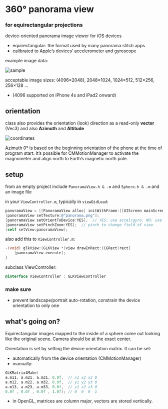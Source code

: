# 360° panorama view
### for equirectangular projections
device-oriented panorama image viewer for iOS devices

* equirectangular: the format used by many panorama stitch apps
* calibrated to Apple’s devices’ accelerometer and gyroscope

example image data:

![sample](https://raw.github.com/robbykraft/Panorama/master/Panorama/park_small.jpg)

acceptable image sizes: (4096×2048), 2048×1024, 1024×512, 512×256, 256×128 ...

* (4096 supported on iPhone 4s and iPad2 onward)

## orientation

class also provides the orientation (look) direction as a read-only __vector__ (Vec3) and also __Azimuth__ and __Altitude__

![coordinates](http://upload.wikimedia.org/wikipedia/commons/thumb/f/f7/Azimuth-Altitude_schematic.svg/500px-Azimuth-Altitude_schematic.svg.png)

Azimuth 0° is based on the beginning orientation of the phone at the time of program start. It’s possible for CMMotionManager to activate the magnometer and align north to Earth’s magnetic north pole.

## setup

from an empty project include `PanoramaView.h & .m` and `Sphere.h & .m` and an image file

in your `ViewController.m`, typically in `viewDidLoad`:

```objective-c
panoramaView = [[PanoramaView alloc] initWithFrame:[[UIScreen mainScreen] bounds]];
[panoramaView setTexture:@"panorama.png"];
[panoramaView setOrientToDevice:YES];  // YES: use accel/gyro. NO: use touch pan gesture
[panoramaView setPinchZoom:YES];  // pinch to change field of view
[self setView:panoramaView];
```

also add this to `ViewController.m`:

```objective-c
-(void) glkView:(GLKView *)view drawInRect:(CGRect)rect{
    [panoramaView execute];
}
```

subclass ViewController:

```objective-c
@interface ViewController : GLKViewController
```

### make sure
* prevent landscape/portrait auto-rotation, constrain the device orientation to only one

## what's going on?
Equirectangular images mapped to the inside of a sphere come out looking like the original scene. Camera should be at the exact center.

Orientation is set by setting the device orientation matrix. It can be set:

* automatically from the device orientation (CMMotionManager)
* manually:

```objective-c
GLKMatrix4Make(
a.m11, a.m21, a.m31, 0.0f,  // x1 x2 x3 0
a.m12, a.m22, a.m32, 0.0f,  // y1 y2 y3 0
a.m13, a.m23, a.m33, 0.0f,  // z1 z2 z3 0
0.0f , 0.0f , 0.0f , 1.0f); // 0  0  0  1
```
* in OpenGL, matrices are column major, vectors are stored vertically.